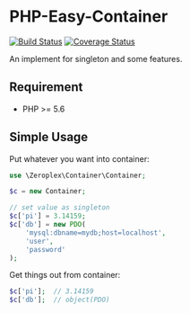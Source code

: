 # PHP-Easy-Container  

[![Build Status](https://travis-ci.org/johnroyer/php-easy-container.svg?branch=master)](https://travis-ci.org/johnroyer/php-easy-container)
[![Coverage Status](https://coveralls.io/repos/github/johnroyer/php-easy-container/badge.svg)](https://coveralls.io/github/johnroyer/php-easy-container)

An implement for singleton and some features.


## Requirement

- PHP >= 5.6


## Simple Usage

Put whatever you want into container:

```php
use \Zeroplex\Container\Container;

$c = new Container;

// set value as singleton
$c['pi'] = 3.14159;
$c['db'] = new PDO(
    'mysql:dbname=mydb;host=localhost',
    'user',
    'password'
);
```

Get things out from container:

```php
$c['pi'];  // 3.14159
$c['db'];  // object(PDO)
